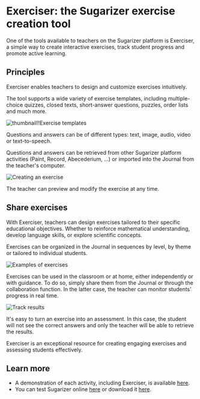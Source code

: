 # Exerciser: the Sugarizer exercise creation tool 

One of the tools available to teachers on the Sugarizer platform is Exerciser, a simple way to create interactive exercises, track student progress and promote active learning.

## Principles

Exerciser enables teachers to design and customize exercises intuitively.

The tool supports a wide variety of exercise templates, including multiple-choice quizzes, closed texts, short-answer questions, puzzles, order lists and much more.

![thumbnail!!Exercise templates](images/exerciser_templates.png)

Questions and answers can be of different types: text, image, audio, video or text-to-speech. 

Questions and answers can be retrieved from other Sugarizer platform activities (Paint, Record, Abecederium, ...) or imported into the Journal from the teacher's computer.

![Creating an exercise](images/exerciser_multi.png)

The teacher can preview and modify the exercise at any time.


## Share exercises

With Exerciser, teachers can design exercises tailored to their specific educational objectives. Whether to reinforce mathematical understanding, develop language skills, or explore scientific concepts.

Exercises can be organized in the Journal in sequences by level, by theme or tailored to individual students.

![Examples of exercises](images/exerciser_library.png)

Exercises can be used in the classroom or at home, either independently or with guidance. To do so, simply share them from the Journal or through the collaboration function. In the latter case, the teacher can monitor students' progress in real time.

![Track results](images/exerciser_share.png)

It's easy to turn an exercise into an assessment. In this case, the student will not see the correct answers and only the teacher will be able to retrieve the results.

Exerciser is an exceptional resource for creating engaging exercises and assessing students effectively.

## Learn more

* A demonstration of each activity, including Exerciser, is available [here](https://sugarizer.org/activities.html).
* You can test Sugarizer online [here](https://try.sugarizer.org) or download it [here](https://sugarizer.org/index.html#apps).

